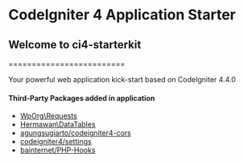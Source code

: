 # CodeIgniter 4 Application Starter

## Welcome to ci4-starterkit
=========================

Your powerful web application kick-start based on CodeIgniter 4.4.0

#### Third-Party Packages added in application


*   [WpOrg\\Requests](https://github.com/WordPress/Requests)
*   [Hermawan\\DataTables](https://github.com/hermawanramadhan/CodeIgniter4-DataTables)
*   [agungsugiarto/codeigniter4-cors](https://github.com/agungsugiarto/codeigniter4-cors)
*   [codeigniter4/settings](https://github.com/codeigniter4/settings)
*   [bainternet/PHP-Hooks](https://github.com/bainternet/PHP-Hooks)

